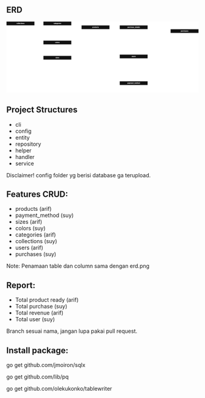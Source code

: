 ## ERD
![alt text](https://github.com/zuyatna/clothing-pair-project/blob/main/erd/clothes.drawio.png?raw=true)

## Project Structures
- cli
- config
- entity
- repository
- helper
- handler
- service

Disclaimer! config folder yg berisi database ga terupload.

## Features CRUD:
- products (arif)
- payment_method (suy)
- sizes (arif)
- colors (suy)
- categories (arif)
- collections (suy)
- users (arif)
- purchases (suy)

Note: Penamaan table dan column sama dengan erd.png

## Report:
- Total product ready (arif)
- Total purchase (suy)
- Total revenue (arif)
- Total user (suy)

Branch sesuai nama, jangan lupa pakai pull request.

## Install package:

go get github.com/jmoiron/sqlx

go get github.com/lib/pq

go get github.com/olekukonko/tablewriter
